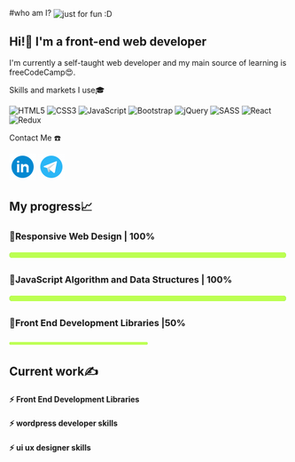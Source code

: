 #who am I? 
<img align="center" src="https://github.com/fatemehIr/fatemehIr/assets/141597432/47a26da7-7261-4e9f-b8b9-8eb860a6f303" alt="just for fun :D">
<h2 align="left">Hi!👋 I'm a front-end web developer</h2>
<p align="left">I'm currently a self-taught web developer and my main source of learning is freeCodeCamp😍.</p>
<p align="left">Skills and markets I use🎓</p>

![HTML5](https://img.shields.io/badge/html5-%23E34F26.svg?style=for-the-badge&logo=html5&logoColor=white) ![CSS3](https://img.shields.io/badge/css3-%231572B6.svg?style=for-the-badge&logo=css3&logoColor=white) ![JavaScript](https://img.shields.io/badge/javascript-%23323330.svg?style=for-the-badge&logo=javascript&logoColor=%23F7DF1E) ![Bootstrap](https://img.shields.io/badge/bootstrap-%238511FA.svg?style=for-the-badge&logo=bootstrap&logoColor=white) ![jQuery](https://img.shields.io/badge/jquery-%230769AD.svg?style=for-the-badge&logo=jquery&logoColor=white) ![SASS](https://img.shields.io/badge/SASS-hotpink.svg?style=for-the-badge&logo=SASS&logoColor=white) ![React](https://img.shields.io/badge/react-%2320232a.svg?style=for-the-badge&logo=react&logoColor=%2361DAFB) ![Redux](https://img.shields.io/badge/redux-%23593d88.svg?style=for-the-badge&logo=redux&logoColor=white)
<p align="left">Contact Me ☎️</p>
<a href="https://www.linkedin.com/in/fatemeh-irani-35442520a/"><img src="https://github.com/fatemehIr/fatemehIr/blob/main/image/icons8-linkedin.gif?raw=true"></a>
<a href="https://t.me/FatemehIr/"><img src="https://github.com/fatemehIr/fatemehIr/blob/main/image/icons8-telegram-app.gif?raw=true"></a>
<h2 align="left">My progress📈</h2>
<h3 align="left">🎯Responsive Web Design | 100%</h3> <img src="https://github.com/fatemehIr/fatemehIr/blob/main/image/bar.png?raw=true">
<h3 align="left">🎯JavaScript Algorithm and Data Structures | 100%</h3> <img src="https://github.com/fatemehIr/fatemehIr/blob/main/image/bar.png?raw=true">
<h3 align="left">🎯Front End Development Libraries |50%</h3> <img src="https://github.com/fatemehIr/fatemehIr/blob/main/image/bar.png?raw=true" hieght="16px" width="250px">
<h2 align="left">Current work✍️</h2>
<h4 align="left">⚡ Front End Development Libraries</h4>
<h4 align="left">⚡ wordpress developer skills</h4>
<h4 align="left">⚡ ui ux designer skills</h4>


